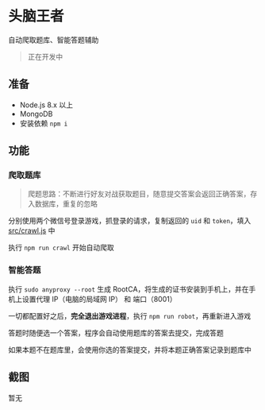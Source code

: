 # 头脑王者

自动爬取题库、智能答题辅助

> 正在开发中

## 准备

- Node.js 8.x 以上
- MongoDB 
- 安装依赖 `npm i`

## 功能 

### 爬取题库 

> 爬题思路：不断进行好友对战获取题目，随意提交答案会返回正确答案，存入数据库，重复的忽略

分别使用两个微信号登录游戏，抓登录的请求，复制返回的 `uid` 和 `token`，填入 [src/crawl.js](src/crawl.js) 中

执行 `npm run crawl` 开始自动爬取

### 智能答题 

执行 `sudo anyproxy --root` 生成 RootCA，将生成的证书安装到手机上，并在手机上设置代理 IP（电脑的局域网 IP） 和 端口（8001）

一切都配置好之后，**完全退出游戏进程**，执行 `npm run robot`，再重新进入游戏

答题时随便选一个答案，程序会自动使用题库的答案去提交，完成答题

如果本题不在题库里，会使用你选的答案提交，并将本题正确答案记录到题库中

## 截图

暂无
